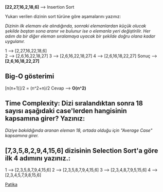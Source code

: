 **[22,27,16,2,18,6]** --> Insertion Sort

Yukarı verilen dizinin sort türüne göre aşamalarını yazınız:

_Dizinin ilk elemanı ele alındığında, sonraki elemanlardan küçük olucak şekilde baştan sona aranır ve bulunur ise o elemanla yeri değiştirilir. Her adım da bir diğer eleman sıralamaya uyacak bir şekilde doğru olana kadar uygulanır._

1 --> [2,27,16,22,18,6]  
2 --> [2,6,16,22,18,27]
3 --> [2,6,16,22,18,27]
4 --> [2,6,16,18,22,27]
Sonuç --> **[2,6,16,18,22,27]**


## Big-O gösterimi

[n(n+1)]/2 = (n^2+n)/2
Cevap --> **O(n^2)**


## Time Complexity: Dizi sıralandıktan sonra 18 sayısı aşağıdaki case'lerden hangisinin kapsamına girer? Yazınız:

_Diziye bakıldığında aranan eleman 18, ortada olduğu için "Average Case" kapsamına girer._


## [7,3,5,8,2,9,4,15,6] dizisinin Selection Sort'a göre ilk 4 adımını yazınız.:

1 --> [2,3,5,8,7,9,4,15,6]
2 --> [2,3,5,8,7,9,4,15,6]
3 --> [2,3,4,8,7,9,5,15,6]
4 --> [2,3,4,5,7,9,8,15,6]


[Patika](https://app.patika.dev/knozhupgrade)
